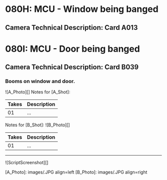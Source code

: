 # 080H: MCU - Window being banged
## Camera Technical Description: Card A013

# 080I: MCU - Door being banged
## Camera Technical Description: Card B039

### Booms on window and door.

![A_Photo][]
Notes for [A_Shot]: 

| Takes | Description |
|:---|:----|
| 01 | ... |

Notes for [B_Shot]: 
![B_Photo][]

| Takes | Description |
|:---|:----|
| 01 | ... |

----

![ScriptScreenshot][]


[A_Photo]:  images/.JPG align=left
[B_Photo]:  images/.JPG align=right
